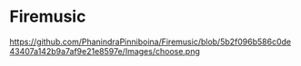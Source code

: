 # Firemusic

https://github.com/PhanindraPinniboina/Firemusic/blob/5b2f096b586c0de43407a142b9a7af9e21e8597e/Images/choose.png
